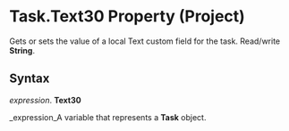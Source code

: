 
# Task.Text30 Property (Project)

Gets or sets the value of a local Text custom field for the task. Read/write  **String**.


## Syntax

 _expression_. **Text30**

 _expression_A variable that represents a  **Task** object.

